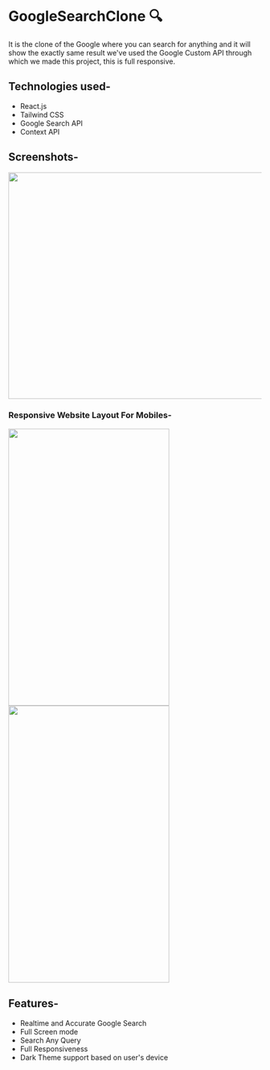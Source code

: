 # GoogleSearchClone 🔍

It is the clone of the Google where you can search for anything and it will show the exactly same result we've used the Google Custom API through which we made this project, this is full responsive.

## Technologies used-
- React.js
- Tailwind CSS
- Google Search API
- Context API

## Screenshots-
<img src="https://user-images.githubusercontent.com/86725419/209438235-9fa2a29c-a5ac-4e9a-b5d6-4151929d2c66.png" width=800 height=450>

### Responsive Website Layout For Mobiles-
<p align="left">
<img src="https://user-images.githubusercontent.com/86725419/209438319-7da9528f-8299-48eb-a69a-280c3d07b9e9.png" width=320 height=550>
<img src="https://user-images.githubusercontent.com/86725419/209438552-5ecf3f14-5acb-4908-98a5-1bc06ff97910.png" width=320 height=550>
</p>

## Features-
- Realtime and Accurate Google Search
- Full Screen mode
- Search Any Query
- Full Responsiveness
- Dark Theme support based on user's device


